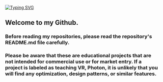 [![Typing SVG](https://readme-typing-svg.demolab.com?font=Fira+Code&weight=500&size=16&duration=2000&pause=1000&color=3D90F7&multiline=true&width=435&lines=Anton+Pashkevich;Unity+Developer+)](https://github.com/CreatNatoy)
## Welcome to my Github.
### Before reading my repositories, please read the repository's README.md file carefully.
### Please be aware that these are educational projects that are not intended for commercial use or for market entry. If a project is labeled as teaching VR, Photon, it is unlikely that you will find any optimization, design patterns, or similar features.

<!--
**CreatNatoy/CreatNatoy** is a ✨ _special_ ✨ repository because its `README.md` (this file) appears on your GitHub profile.

Here are some ideas to get you started:

- 🔭 I’m currently working on ...
- 🌱 I’m currently learning ...
- 👯 I’m looking to collaborate on ...
- 🤔 I’m looking for help with ...
- 💬 Ask me about ...
- 📫 How to reach me: ...
- 😄 Pronouns: ...
- ⚡ Fun fact: ...
-->
